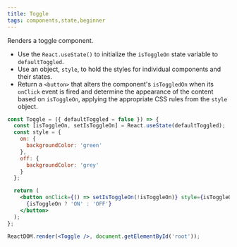 ```yaml
---
title: Toggle
tags: components,state,beginner
---
```


Renders a toggle component.

- Use the `React.useState()` to initialize the `isToggleOn` state variable to `defaultToggled`.
- Use an object, `style`, to hold the styles for individual components and their states.
- Return a `<button>` that alters the component's `isToggledOn` when its `onClick` event is fired and determine the appearance of the content based on `isToggleOn`, applying the appropriate CSS rules from the `style` object.

```jsx
const Toggle = ({ defaultToggled = false }) => {
  const [isToggleOn, setIsToggleOn] = React.useState(defaultToggled);
  const style = {
    on: {
      backgroundColor: 'green'
    },
    off: {
      backgroundColor: 'grey'
    }
  };

  return (
    <button onClick={() => setIsToggleOn(!isToggleOn)} style={isToggleOn ? style.on : style.off}>
      {isToggleOn ? 'ON' : 'OFF'}
    </button>
  );
};
```

```jsx
ReactDOM.render(<Toggle />, document.getElementById('root'));
```
